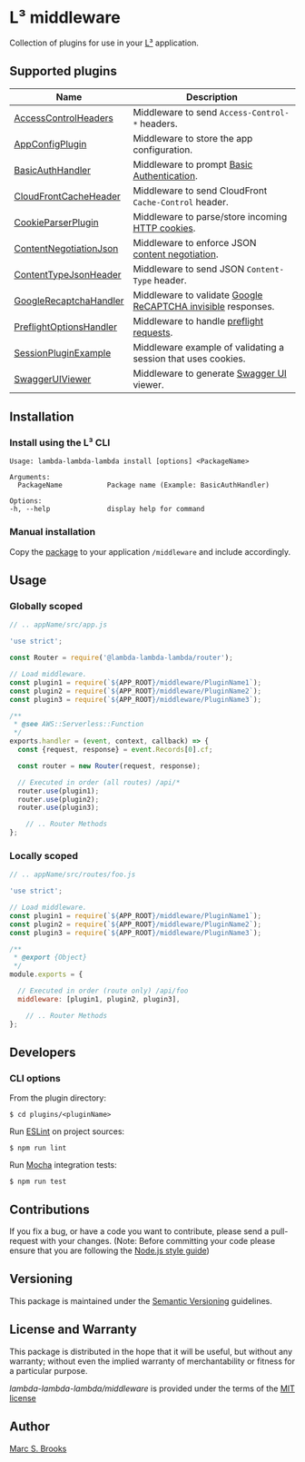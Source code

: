 # L³ middleware

Collection of plugins for use in your [L³](https://github.com/lambda-lambda-lambda) application.

## Supported plugins

| Name                        | Description                               |
|-----------------------------|-------------------------------------------|
| [AccessControlHeaders](https://github.com/lambda-lambda-lambda/middleware/tree/master/plugins/AccessControlHeaders) | Middleware to send `Access-Control-*` headers. |
| [AppConfigPlugin](https://github.com/lambda-lambda-lambda/middleware/tree/master/plugins/AppConfigPlugin) | Middleware to store the app configuration. |
| [BasicAuthHandler](https://github.com/lambda-lambda-lambda/middleware/tree/master/plugins/BasicAuthHandler) | Middleware to prompt [Basic Authentication](https://en.wikipedia.org/wiki/Basic_access_authentication). |
| [CloudFrontCacheHeader](https://github.com/lambda-lambda-lambda/middleware/tree/master/plugins/CloudFrontCacheHeader) | Middleware to send CloudFront `Cache-Control` header. |
| [CookieParserPlugin](https://github.com/lambda-lambda-lambda/middleware/tree/master/plugins/CookieParserPlugin) | Middleware to parse/store incoming [HTTP cookies](https://developer.mozilla.org/en-US/docs/Web/HTTP/Cookies). |
| [ContentNegotiationJson](https://github.com/lambda-lambda-lambda/middleware/tree/master/plugins/ContentNegotiationJson) | Middleware to enforce JSON [content negotiation](https://developer.mozilla.org/en-US/docs/Web/HTTP/Headers/Accept). |
| [ContentTypeJsonHeader](https://github.com/lambda-lambda-lambda/middleware/tree/master/plugins/ContentTypeJsonHeader) | Middleware to send JSON `Content-Type` header. |
| [GoogleRecaptchaHandler](https://github.com/lambda-lambda-lambda/middleware/tree/master/plugins/GoogleRecaptchaHandler) | Middleware to validate [Google ReCAPTCHA invisible](https://developers.google.com/recaptcha/docs/invisible) responses. |
| [PreflightOptionsHandler](https://github.com/lambda-lambda-lambda/middleware/tree/master/plugins/PreflightOptionsHandler) | Middleware to handle [preflight requests](https://developer.mozilla.org/en-US/docs/Web/HTTP/Methods/OPTIONS). |
| [SessionPluginExample](https://github.com/lambda-lambda-lambda/middleware/tree/master/plugins/SessionPluginExample) | Middleware example of validating a session that uses cookies. |
| [SwaggerUIViewer](https://github.com/lambda-lambda-lambda/middleware/tree/master/plugins/SwaggerUIViewer) | Middleware to generate [Swagger UI](https://swagger.io/tools/swagger-ui) viewer. |

## Installation

### Install using the L³ CLI

    Usage: lambda-lambda-lambda install [options] <PackageName>

    Arguments:
      PackageName           Package name (Example: BasicAuthHandler)

    Options:
    -h, --help              display help for command

### Manual installation

Copy the [package](https://github.com/lambda-lambda-lambda/middleware) to your application `/middleware` and include accordingly.

## Usage

### Globally scoped

```javascript
// .. appName/src/app.js

'use strict';

const Router = require('@lambda-lambda-lambda/router');

// Load middleware.
const plugin1 = require(`${APP_ROOT}/middleware/PluginName1`);
const plugin2 = require(`${APP_ROOT}/middleware/PluginName2`);
const plugin3 = require(`${APP_ROOT}/middleware/PluginName3`);

/**
 * @see AWS::Serverless::Function
 */
exports.handler = (event, context, callback) => {
  const {request, response} = event.Records[0].cf;

  const router = new Router(request, response);

  // Executed in order (all routes) /api/*
  router.use(plugin1);
  router.use(plugin2);
  router.use(plugin3);

    // .. Router Methods
};
```

### Locally scoped

```javascript
// .. appName/src/routes/foo.js

'use strict';

// Load middleware.
const plugin1 = require(`${APP_ROOT}/middleware/PluginName1`);
const plugin2 = require(`${APP_ROOT}/middleware/PluginName2`);
const plugin3 = require(`${APP_ROOT}/middleware/PluginName3`);

/**
 * @export {Object}
 */
module.exports = {

  // Executed in order (route only) /api/foo
  middleware: [plugin1, plugin2, plugin3],

    // .. Router Methods
};
```

## Developers

### CLI options

From the plugin directory:

    $ cd plugins/<pluginName>

Run [ESLint](https://eslint.org/) on project sources:

    $ npm run lint

Run [Mocha](https://mochajs.org) integration tests:

    $ npm run test

## Contributions

If you fix a bug, or have a code you want to contribute, please send a pull-request with your changes. (Note: Before committing your code please ensure that you are following the [Node.js style guide](https://github.com/felixge/node-style-guide))

## Versioning

This package is maintained under the [Semantic Versioning](https://semver.org) guidelines.

## License and Warranty

This package is distributed in the hope that it will be useful, but without any warranty; without even the implied warranty of merchantability or fitness for a particular purpose.

_lambda-lambda-lambda/middleware_ is provided under the terms of the [MIT license](http://www.opensource.org/licenses/mit-license.php)

## Author

[Marc S. Brooks](https://github.com/nuxy)
